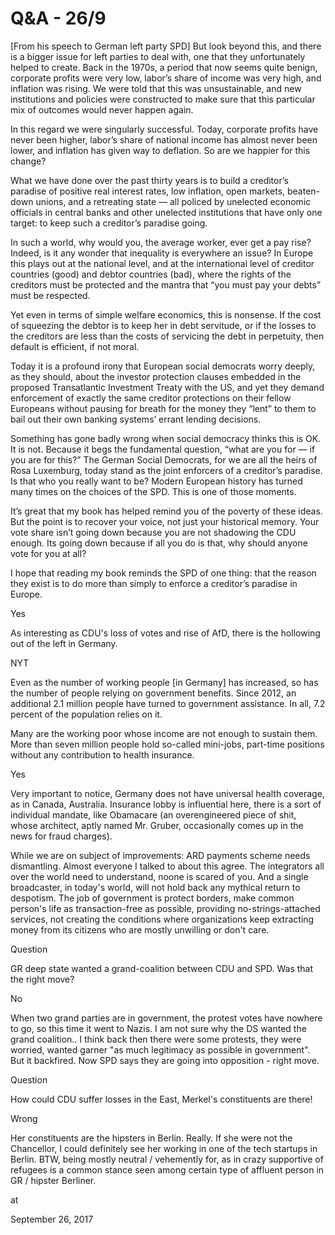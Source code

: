 # Q&A - 26/9
[From his speech to German left party SPD] But look beyond this, and there is a bigger issue for left parties to deal with, one that they unfortunately helped to create. Back in the 1970s, a period that now seems quite benign, corporate profits were very low, labor’s share of income was very high, and inflation was rising. We were told that this was unsustainable, and new institutions and policies were constructed to make sure that this particular mix of outcomes would never happen again.

In this regard we were singularly successful. Today, corporate profits have never been higher, labor’s share of national income has almost never been lower, and inflation has given way to deflation. So are we happier for this change?

What we have done over the past thirty years is to build a creditor’s paradise of positive real interest rates, low inflation, open markets, beaten-down unions, and a retreating state — all policed by unelected economic officials in central banks and other unelected institutions that have only one target: to keep such a creditor’s paradise going.

In such a world, why would you, the average worker, ever get a pay rise? Indeed, is it any wonder that inequality is everywhere an issue? In Europe this plays out at the national level, and at the international level of creditor countries (good) and debtor countries (bad), where the rights of the creditors must be protected and the mantra that “you must pay your debts” must be respected.

Yet even in terms of simple welfare economics, this is nonsense. If the cost of squeezing the debtor is to keep her in debt servitude, or if the losses to the creditors are less than the costs of servicing the debt in perpetuity, then default is efficient, if not moral.

Today it is a profound irony that European social democrats worry deeply, as they should, about the investor protection clauses embedded in the proposed Transatlantic Investment Treaty with the US, and yet they demand enforcement of exactly the same creditor protections on their fellow Europeans without pausing for breath for the money they “lent” to them to bail out their own banking systems’ errant lending decisions.

Something has gone badly wrong when social democracy thinks this is OK. It is not. Because it begs the fundamental question, “what are you for — if you are for this?” The German Social Democrats, for we are all the heirs of Rosa Luxemburg, today stand as the joint enforcers of a creditor’s paradise. Is that who you really want to be? Modern European history has turned many times on the choices of the SPD. This is one of those moments.

It’s great that my book has helped remind you of the poverty of these ideas. But the point is to recover your voice, not just your historical memory. Your vote share isn’t going down because you are not shadowing the CDU enough. Its going down because if all you do is that, why should anyone vote for you at all?

I hope that reading my book reminds the SPD of one thing: that the reason they exist is to do more than simply to enforce a creditor’s paradise in Europe.

Yes

As interesting as CDU's loss of votes and rise of AfD, there is the hollowing out of the left in Germany.

NYT

Even as the number of working people [in Germany] has increased, so has the number of people relying on government benefits. Since 2012, an additional 2.1 million people have turned to government assistance. In all, 7.2 percent of the population relies on it.

Many are the working poor whose income are not enough to sustain them. More than seven million people hold so-called mini-jobs, part-time positions without any contribution to health insurance.


Yes

Very important to notice, Germany does not have universal health coverage, as in Canada, Australia. Insurance lobby is influential here, there is a sort of individual mandate, like Obamacare (an overengineered piece of shit, whose architect, aptly named Mr. Gruber, occasionally comes up in the news for fraud charges).

While we are on subject of improvements: ARD payments scheme needs dismantling. Almost everyone I talked to about this agree. The integrators all over the world need to understand, noone is scared of you. And a single broadcaster, in today's world, will not hold back any mythical return to despotism. The job of government is protect borders, make common person's life as transaction-free as possible, providing no-strings-attached services, not creating the conditions where organizations keep extracting money from its citizens who are mostly unwilling or don't care.

Question

GR deep state wanted a grand-coalition between CDU and SPD. Was that the right move?

No

When two grand parties are in government, the protest votes have nowhere to go, so this time it went to Nazis. I am not sure why the DS wanted the grand coalition.. I think back then there were some protests, they were worried, wanted garner "as much legitimacy as possible in government". But it backfired. Now SPD says they are going into opposition - right move.

Question

How could CDU suffer losses in the East, Merkel's constituents are there!

Wrong

Her constituents are the hipsters in Berlin. Really. If she were not the Chancellor, I could definitely see her working in one of the tech startups in Berlin. BTW, being mostly neutral / vehemently for, as in crazy supportive of refugees is a common stance seen among certain type of affluent person in GR / hipster Berliner.







at

September 26, 2017















